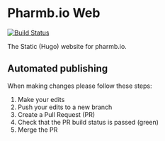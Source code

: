 # Pharmb.io Web
[![Build Status](https://travis-ci.org/pharmbio/pharmbio-web.svg?branch=master)](https://travis-ci.org/pharmbio/pharmbio-web)

The Static (Hugo) website for pharmb.io.

## Automated publishing
When making changes please follow these steps:

 1. Make your edits
 2. Push your edits to a new branch
 3. Create a Pull Request (PR)
 4. Check that the PR build status is passed (green)
 5. Merge the PR
